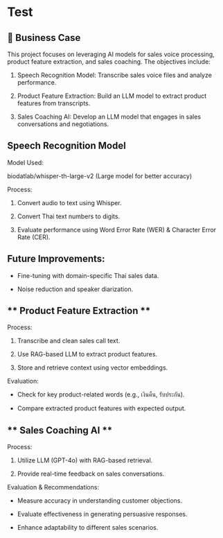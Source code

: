 # Test
## **📌 Business Case**

This project focuses on leveraging AI models for sales voice processing, product feature extraction, and sales coaching. The objectives include:

1. Speech Recognition Model: Transcribe sales voice files and analyze performance.

2. Product Feature Extraction: Build an LLM model to extract product features from transcripts.

3. Sales Coaching AI: Develop an LLM model that engages in sales conversations and negotiations.


## **Speech Recognition Model**

Model Used:

biodatlab/whisper-th-large-v2 (Large model for better accuracy)

Process:

1. Convert audio to text using Whisper.

2. Convert Thai text numbers to digits.

3. Evaluate performance using Word Error Rate (WER) & Character Error Rate (CER).

## Future Improvements:

- Fine-tuning with domain-specific Thai sales data.

- Noise reduction and speaker diarization.

## ** Product Feature Extraction **

Process:

1. Transcribe and clean sales call text.

2. Use RAG-based LLM to extract product features.

3. Store and retrieve context using vector embeddings.

Evaluation:

- Check for key product-related words (e.g., เงินคืน, รับประกัน).

- Compare extracted product features with expected output.

## ** Sales Coaching AI **
Process:

1. Utilize LLM (GPT-4o) with RAG-based retrieval.

2. Provide real-time feedback on sales conversations.

Evaluation & Recommendations:

- Measure accuracy in understanding customer objections.

- Evaluate effectiveness in generating persuasive responses.

- Enhance adaptability to different sales scenarios.





